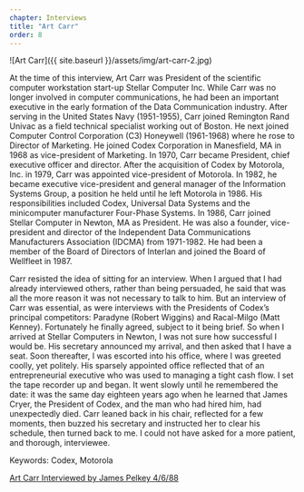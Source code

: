 ```yaml
---
chapter: Interviews
title: "Art Carr"
order: 8
---
```


![Art Carr]({{ site.baseurl }}/assets/img/art-carr-2.jpg)

At the time of this interview, Art Carr was President of the scientific computer workstation start-up Stellar Computer Inc. While Carr was no longer involved in computer communications, he had been an important executive in the early formation of the Data Communication industry. After serving in the United States Navy (1951-1955), Carr joined Remington Rand Univac as a field technical specialist working out of Boston. He next joined Computer Control Corporation (C3) Honeywell (1961-1968) where he rose to Director of Marketing. He joined Codex Corporation in Manesfield, MA in 1968 as vice-president of Marketing. In 1970, Carr became President, chief executive officer and director. After the acquisition of Codex by Motorola, Inc. in 1979, Carr was appointed vice-president of Motorola. In 1982, he became executive vice-president and general manager of the Information Systems Group, a position he held until he left Motorola in 1986. His responsibilities included Codex, Universal Data Systems and the minicomputer manufacturer Four-Phase Systems. In 1986, Carr joined Stellar Computer in Newton, MA as President. He was also a founder, vice-president and director of the Independent Data Communications Manufacturers Association (IDCMA) from 1971-1982. He had been a member of the Board of Directors of Interlan and joined the Board of Wellfleet in 1987.

Carr resisted the idea of sitting for an interview. When I argued that I had already interviewed others, rather than being persuaded, he said that was all the more reason it was not necessary to talk to him. But an interview of Carr was essential, as were interviews with the Presidents of Codex’s principal competitors: Paradyne (Robert Wiggins) and Racal-Milgo (Matt Kenney). Fortunately he finally agreed, subject to it being brief. So when I arrived at Stellar Computers in Newton, I was not sure how successful I would be. His secretary announced my arrival, and then asked that I have a seat. Soon thereafter, I was escorted into his office, where I was greeted coolly, yet politely. His sparsely appointed office reflected that of an entrepreneurial executive who was used to managing a tight cash flow. I set the tape recorder up and began. It went slowly until he remembered the date: it was the same day eighteen years ago when he learned that James Cryer, the President of Codex, and the man who had hired him, had unexpectedly died. Carr leaned back in his chair, reflected for a few moments, then buzzed his secretary and instructed her to clear his schedule, then turned back to me. I could not have asked for a more patient, and thorough, interviewee.

Keywords: Codex, Motorola

[Art Carr Interviewed by James Pelkey 4/6/88](https://archive.computerhistory.org/resources/access/text/2015/10/102737982-05-01-acc.pdf)
